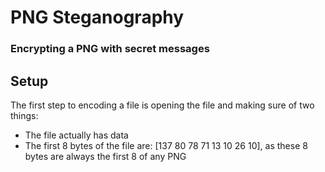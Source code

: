 # PNG Steganography
### Encrypting a PNG with secret messages

## Setup
The first step to encoding a file is opening the file and making sure of two things:
- The file actually has data
- The first 8 bytes of the file are: [137 80 78 71 13 10 26 10], as these 8 bytes are always the first 8 of any PNG
